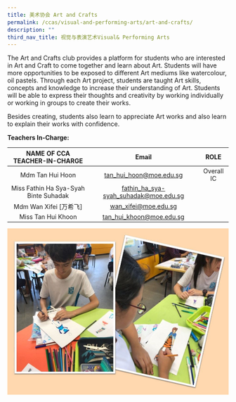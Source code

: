 ```yaml
---
title: 美术协会 Art and Crafts
permalink: /ccas/visual-and-performing-arts/art-and-crafts/
description: ""
third_nav_title: 视觉与表演艺术Visual& Performing Arts
---
```

The Art and Crafts club provides a platform for students who are interested in Art and Craft to come together and learn about Art. Students will have more opportunities to be exposed to different Art mediums like watercolour, oil pastels. Through each Art project, students are taught Art skills, concepts and knowledge to increase their understanding of Art. Students will be able to express their thoughts and creativity by working individually or working in groups to create their works.  

Besides creating, students also learn to appreciate Art works and also learn to explain their works with confidence. 

**Teachers In-Charge:**

|    NAME OF CCA<br>TEACHER-IN-CHARGE   |                 Email                 |    ROLE    |
|:-------------------------------------:|:-------------------------------------:|:----------:|
|            Mdm Tan Hui Hoon           |        tan_hui_hoon@moe.edu.sg        | Overall IC |
| Miss Fathin Ha Sya-Syah Binte Suhadak | fathin_ha_sya-syah_suhadak@moe.edu.sg |            |
|         Mdm Wan Xifei [万希飞]        |          wan_xifei@moe.edu.sg         |            |
|           Miss Tan Hui Khoon          |        tan_hui_khoon@moe.edu.sg       |            |

![](/images/Slide1.jpg)